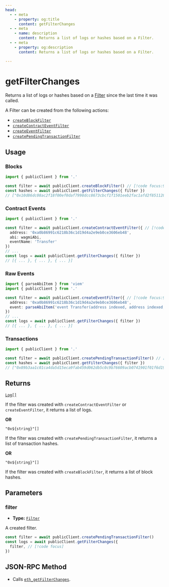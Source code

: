 ```yaml
---
head:
  - - meta
    - property: og:title
      content: getFilterChanges
  - - meta
    - name: description
      content: Returns a list of logs or hashes based on a Filter.
  - - meta
    - property: og:description
      content: Returns a list of logs or hashes based on a Filter.

---
```


# getFilterChanges

Returns a list of logs or hashes based on a [Filter](/docs/glossary/terms#filter) since the last time it was called.

A Filter can be created from the following actions:

- [`createBlockFilter`](/docs/actions/public/createBlockFilter)
- [`createContractEventFilter`](/docs/actions/public/createContractEventFilter)
- [`createEventFilter`](/docs/actions/public/createEventFilter)
- [`createPendingTransactionFilter`](/docs/actions/public/createPendingTransactionFilter)

## Usage

### Blocks

```ts
import { publicClient } from '.'

const filter = await publicClient.createBlockFilter() // [!code focus:99]
const hashes = await publicClient.getFilterChanges({ filter })
// ["0x10d86dc08ac2f18f00ef0daf7998dcc8673cbcf1f1501eeb2fac1afd2f851128", ...]
```

### Contract Events

```ts
import { publicClient } from '.'

const filter = await publicClient.createContractEventFilter({ // [!code focus:99]
  address: '0xa0b86991c6218b36c1d19d4a2e9eb0ce3606eb48',
  abi: wagmiAbi,
  eventName: 'Transfer'
})
// ...
const logs = await publicClient.getFilterChanges({ filter })
// [{ ... }, { ... }, { ... }]
```

### Raw Events

```ts
import { parseAbiItem } from 'viem'
import { publicClient } from '.'

const filter = await publicClient.createEventFilter({ // [!code focus:99]
  address: '0xa0b86991c6218b36c1d19d4a2e9eb0ce3606eb48',
  event: parseAbiItem('event Transfer(address indexed, address indexed, uint256)'),
})
// ...
const logs = await publicClient.getFilterChanges({ filter })
// [{ ... }, { ... }, { ... }]
```

### Transactions

```ts
import { publicClient } from '.'

const filter = await publicClient.createPendingTransactionFilter() // [!code focus:99]
const hashes = await publicClient.getFilterChanges({ filter })
// ["0x89b3aa1c01ca4da5d15eca9fab459d062db5c0c9b76609acb0741901f01f6d19", ...]
```

## Returns

[`Log[]`](/docs/glossary/types#log)

If the filter was created with `createContractEventFilter` or `createEventFilter`, it returns a list of logs.

**OR**

`"0x${string}"[]`

If the filter was created with `createPendingTransactionFilter`, it returns a list of transaction hashes.

**OR**

`"0x${string}"[]`

If the filter was created with `createBlockFilter`, it returns a list of block hashes.

## Parameters

### filter

- **Type:** [`Filter`](/docs/glossary/types#filter)

A created filter.

```ts
const filter = await publicClient.createPendingTransactionFilter()
const logs = await publicClient.getFilterChanges({
  filter, // [!code focus]
})
```

## JSON-RPC Method

- Calls [`eth_getFilterChanges`](https://ethereum.org/en/developers/docs/apis/json-rpc/#eth_getfilterchanges).